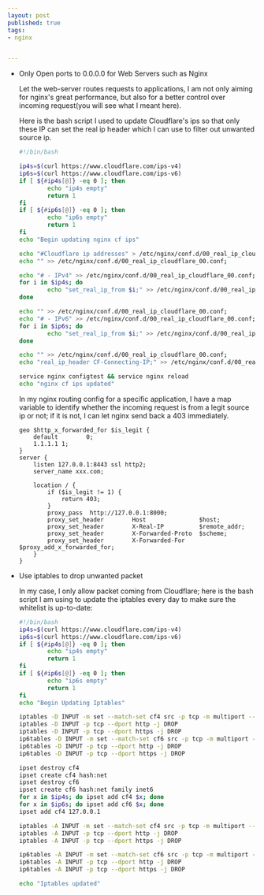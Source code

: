 ```yaml
---
layout: post
published: true
tags:
- nginx


---
```


- Only Open ports to 0.0.0.0 for Web Servers such as Nginx

  Let the web-server routes requests to applications, I am not only aiming for nginx's great performance, but also for a better control over incoming request(you will see what I meant here).

  Here is the bash script I used to update Cloudflare's ips so that only these IP can set the real ip header which I can use to filter out unwanted source ip.

  ```bash
  #!/bin/bash
  
  ip4s=$(curl https://www.cloudflare.com/ips-v4)
  ip6s=$(curl https://www.cloudflare.com/ips-v6)
  if [ ${#ip4s[@]} -eq 0 ]; then
          echo "ip4s empty"
          return 1
  fi
  if [ ${#ip6s[@]} -eq 0 ]; then
          echo "ip6s empty"
          return 1
  fi
  echo "Begin updating nginx cf ips"
  
  echo "#Cloudflare ip addresses" > /etc/nginx/conf.d/00_real_ip_cloudflare_00.conf;
  echo "" >> /etc/nginx/conf.d/00_real_ip_cloudflare_00.conf;
  
  echo "# - IPv4" >> /etc/nginx/conf.d/00_real_ip_cloudflare_00.conf;
  for i in $ip4s; do
          echo "set_real_ip_from $i;" >> /etc/nginx/conf.d/00_real_ip_cloudflare_00.conf;
  done
  
  echo "" >> /etc/nginx/conf.d/00_real_ip_cloudflare_00.conf;
  echo "# - IPv6" >> /etc/nginx/conf.d/00_real_ip_cloudflare_00.conf;
  for i in $ip6s; do
          echo "set_real_ip_from $i;" >> /etc/nginx/conf.d/00_real_ip_cloudflare_00.conf;
  done
  
  echo "" >> /etc/nginx/conf.d/00_real_ip_cloudflare_00.conf;
  echo "real_ip_header CF-Connecting-IP;" >> /etc/nginx/conf.d/00_real_ip_cloudflare_00.conf;
  
  service nginx configtest && service nginx reload
  echo "nginx cf ips updated"
  ```

  In my nginx routing config for a specific application, I have a map variable to identify whether the incoming request is from a legit source ip or not; if it is not, I can let nginx send back a 403 immediately.

  ```nginx
  geo $http_x_forwarded_for $is_legit {
      default        0;
      1.1.1.1 1;
  }
  server {
      listen 127.0.0.1:8443 ssl http2;
      server_name xxx.com;
    
      location / {
          if ($is_legit != 1) {
              return 403;
          }
          proxy_pass  http://127.0.0.1:8000;
          proxy_set_header        Host               $host;
          proxy_set_header        X-Real-IP          $remote_addr;
          proxy_set_header        X-Forwarded-Proto  $scheme;
          proxy_set_header        X-Forwarded-For    $proxy_add_x_forwarded_for;
      }
  }
  ```

  

- Use iptables to drop unwanted packet

  In my case, I only allow packet coming from Cloudflare; here is the bash script I am using to update the iptables every day to make sure the whitelist is up-to-date:

  ```bash
  #!/bin/bash
  ip4s=$(curl https://www.cloudflare.com/ips-v4)
  ip6s=$(curl https://www.cloudflare.com/ips-v6)
  if [ ${#ip4s[@]} -eq 0 ]; then
          echo "ip4s empty"
          return 1
  fi
  if [ ${#ip6s[@]} -eq 0 ]; then
          echo "ip6s empty"
          return 1
  fi
  echo "Begin Updating Iptables"
  
  iptables -D INPUT -m set --match-set cf4 src -p tcp -m multiport --dports http,https -j ACCEPT
  iptables -D INPUT -p tcp --dport http -j DROP
  iptables -D INPUT -p tcp --dport https -j DROP
  ip6tables -D INPUT -m set --match-set cf6 src -p tcp -m multiport --dports http,https -j ACCEPT
  ip6tables -D INPUT -p tcp --dport http -j DROP
  ip6tables -D INPUT -p tcp --dport https -j DROP
  
  ipset destroy cf4
  ipset create cf4 hash:net
  ipset destroy cf6
  ipset create cf6 hash:net family inet6
  for x in $ip4s; do ipset add cf4 $x; done
  for x in $ip6s; do ipset add cf6 $x; done
  ipset add cf4 127.0.0.1
  
  iptables -A INPUT -m set --match-set cf4 src -p tcp -m multiport --dports http,https -j ACCEPT
  iptables -A INPUT -p tcp --dport http -j DROP
  iptables -A INPUT -p tcp --dport https -j DROP
  
  ip6tables -A INPUT -m set --match-set cf6 src -p tcp -m multiport --dports http,https -j ACCEPT
  ip6tables -A INPUT -p tcp --dport http -j DROP
  ip6tables -A INPUT -p tcp --dport https -j DROP
  
  echo "Iptables updated"
  ```

  

